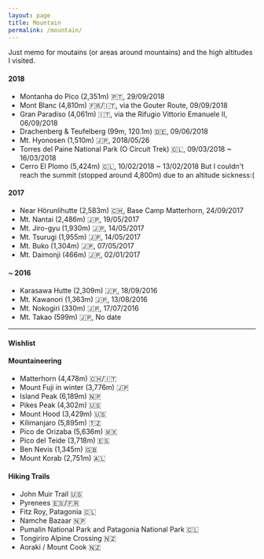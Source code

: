 ```yaml
---
layout: page
title: Mountain
permalink: /mountain/
---
```


Just memo for moutains (or areas around mountains) and the high altitudes I visited.

<h4>2018</h4>

- Montanha do Pico (2,351m) 🇵🇹, 29/09/2018
- Mont Blanc (4,810m) 🇫🇷/🇮🇹, via the Gouter Route, 09/09/2018
- Gran Paradiso (4,061m) 🇮🇹, via the Rifugio Vittorio Emanuele II, 06/09/2018
- Drachenberg & Teufelberg (99m, 120.1m) 🇩🇪, 09/06/2018
- Mt. Hyonosen (1,510m) 🇯🇵, 2018/05/26
- Torres del Paine National Park (O Circuit Trek) 🇨🇱, 09/03/2018 ~ 16/03/2018
- Cerro El Plomo (5,424m) 🇨🇱, 10/02/2018 ~ 13/02/2018
  But I couldn't reach the summit (stopped around 4,800m) due to an altitude sickness:(

<h4>2017</h4>

- Near Hörunlihutte (2,583m) 🇨🇭, Base Camp Matterhorn, 24/09/2017
- Mt. Nantai (2,486m) 🇯🇵, 19/05/2017
- Mt. Jiro-gyu (1,930m) 🇯🇵, 14/05/2017
- Mt. Tsurugi (1,955m) 🇯🇵, 14/05/2017
- Mt. Buko (1,304m) 🇯🇵, 07/05/2017
- Mt. Daimonji (466m) 🇯🇵, 02/01/2017

<h4>~ 2016</h4>

- Karasawa Hutte (2,309m) 🇯🇵, 18/09/2016
- Mt. Kawanori (1,363m) 🇯🇵, 13/08/2016
- Mt. Nokogiri (330m) 🇯🇵, 17/07/2016
- Mt. Takao (599m) 🇯🇵, No date

---

<h4>Wishlist</h4>

#### Mountaineering
- Matterhorn (4,478m) 🇨🇭/🇮🇹
- Mount Fuji in winter (3,776m) 🇯🇵
- Island Peak (6,189m) 🇳🇵
- Pikes Peak (4,302m) 🇺🇸
- Mount Hood (3,429m) 🇺🇸
- Kilimanjaro (5,895m) 🇹🇿
- Pico de Orizaba (5,636m) 🇲🇽
- Pico del Teide (3,718m) 🇪🇸
- Ben Nevis (1,345m) 🇬🇧
- Mount Korab (2,751m) 🇦🇱

#### Hiking Trails
- John Muir Trail 🇺🇸
- Pyrenees 🇪🇸/🇫🇷
- Fitz Roy, Patagonia 🇨🇱
- Namche Bazaar 🇳🇵
- Pumalin National Park and Patagonia National Park 🇨🇱
- Tongiriro Alpine Crossing 🇳🇿
- Aoraki / Mount Cook 🇳🇿
